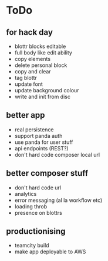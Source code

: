 ToDo
====

for hack day
------------

 * blottr blocks editable
 * full body like edit ability
 * copy elements
 * delete personal block
 * copy and clear
 * tag blottr
 * update font
 * update background colour
 * write and init from disc
 
better app
----------

 * real persistence
 * support panda auth
 * use panda for user stuff
 * api endpoints (REST?)
 * don't hard code composer local url

 
better composer stuff
---------------------

 * don't hard code url
 * analytics
 * error messaging (al la workflow etc)
 * loading throb
 * presence on blottrs

productionising
---------------

 * teamcity build
 * make app deployable to AWS